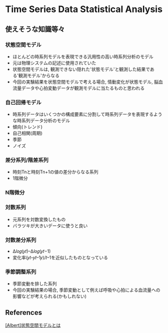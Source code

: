 # Time Series Data Statistical Analysis  


## 使えそうな知識等々  

### 状態空間モデル  
- ほとんどの時系列モデルを表現できる汎用性の高い時系列分析のモデル  
- 元は物理システムの記述に使用されていた　　
- 状態空間モデルは, 観測できない隠れた'状態モデル'と観測した結果である'観測モデル'からなる  
- 今回の実験結果を状態空間モデルで考える場合, 情動変化が状態モデル, 脳血流量データや心拍変動データが観測モデルに当たるものと思われる

### 自己回帰モデル  
- 時系列データはいくつかの構成要素に分割して時系列データを表現するような時系列データ分析のモデル
- 傾向(トレンド)
- 自己相関(周期)
- 季節
- ノイズ

### 差分系列/階差系列  
- 時刻Tnと時刻Tn+1の値の差分からなる系列
- 1階微分　　

### N階微分    

### 対数系列  
- 元系列を対数変換したもの  
- バラツキが大きいデータに使うと良い  

### 対数差分系列  
- Δ𝑙𝑜𝑔(𝑦𝑡)–Δ𝑙𝑜𝑔(𝑦𝑡−1)
- 変化率(𝑦𝑡–𝑦𝑡–1𝑦)/𝑡–1を近似したものとなっている  

### 季節調整系列  
- 季節変動を排した系列  
- 今回の実験結果の場合, 季節変動として例えば呼吸や心拍による血流量への影響などが考えられる(かもしれない)  


## References  
[[Albert]状態空間モデルとは](https://www.albert2005.co.jp/knowledge/machine_learning/ssm/about_ssm)
